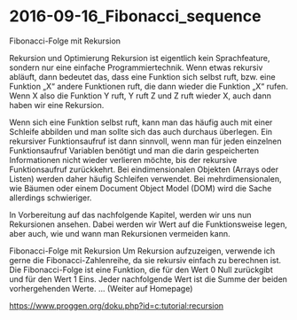 # 2016-09-16_Fibonacci_sequence
Fibonacci-Folge mit Rekursion

Rekursion und Optimierung
Rekursion ist eigentlich kein Sprachfeature, sondern nur eine einfache
Programmiertechnik. Wenn etwas rekursiv abläuft, dann bedeutet das, dass eine
Funktion sich selbst ruft, bzw. eine Funktion „X“ andere Funktionen ruft, die
dann wieder die Funktion „X“ rufen. Wenn X also die Funktion Y ruft, Y ruft Z
und Z ruft wieder X, auch dann haben wir eine Rekursion.

Wenn sich eine Funktion selbst ruft, kann man das häufig auch mit einer Schleife
abbilden und man sollte sich das auch durchaus überlegen. Ein rekursiver
Funktionsaufruf ist dann sinnvoll, wenn man für jeden einzelnen Funktionsaufruf
Variablen benötigt und man die darin gespeicherten Informationen nicht wieder
verlieren möchte, bis der rekursive Funktionsaufruf zurückkehrt. Bei
eindimensionalen Objekten (Arrays oder Listen) werden daher häufig Schleifen
verwendet. Bei mehrdimensionalen, wie Bäumen oder einem Document Object Model
(DOM) wird die Sache allerdings schwieriger.

In Vorbereitung auf das nachfolgende Kapitel, werden wir uns nun Rekursionen
ansehen. Dabei werden wir Wert auf die Funktionsweise legen, aber auch, wie
und wann man Rekursionen vermeiden kann.

Fibonacci-Folge mit Rekursion
Um Rekursion aufzuzeigen, verwende ich gerne die Fibonacci-Zahlenreihe, da sie
rekursiv einfach zu berechnen ist. Die Fibonacci-Folge ist eine Funktion, die
für den Wert 0 Null zurückgibt und für den Wert 1 Eins. Jeder nachfolgende Wert
ist die Summe der beiden vorhergehenden Werte.
... (Weiter auf Homepage)

https://www.proggen.org/doku.php?id=c:tutorial:recursion

